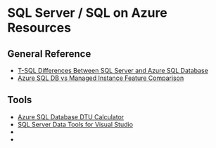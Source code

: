 # SQL Server / SQL on Azure Resources

## General Reference

* [T-SQL Differences Between SQL Server and Azure SQL Database](https://docs.microsoft.com/en-us/azure/azure-sql/database/transact-sql-tsql-differences-sql-server)
* [Azure SQL DB vs Managed Instance Feature Comparison](https://docs.microsoft.com/en-us/azure/azure-sql/database/features-comparison)

## Tools

* [Azure SQL Database DTU Calculator](https://dtucalculator.azurewebsites.net/)
* [SQL Server Data Tools for Visual Studio](https://docs.microsoft.com/en-us/sql/ssdt/download-sql-server-data-tools-ssdt?view=sql-server-ver15)
*
*